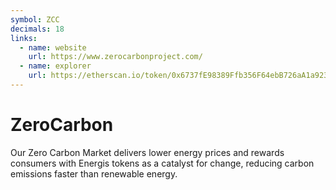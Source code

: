 ```yaml
---
symbol: ZCC
decimals: 18
links:
  - name: website
    url: https://www.zerocarbonproject.com/
  - name: explorer
    url: https://etherscan.io/token/0x6737fE98389Ffb356F64ebB726aA1a92390D94Fb
---
```


# ZeroCarbon

Our Zero Carbon Market delivers lower energy prices and rewards consumers with Energis tokens as a catalyst for change, reducing carbon emissions faster than renewable energy.
